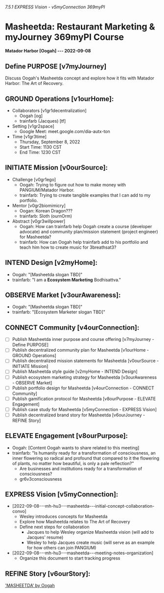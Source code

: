 ###### 7.5.1 EXPRESS Vision - v5myConnection 369myPI
# Masheetda: Restaurant Marketing & myJourney 369myPI Course
#### Matador Harbor [Oogah] --- 2022-09-08

## Define PURPOSE [v7myJourney]
Discuss Oogah's Masheetda concept and explore how it fits with Matador Harbor: The Art of Recovery.

## GROUND Operations [v1ourHome]: 
- Collaborators [v1gr1decentralization]
  - Oogah [og]
  - trainfarb (Jacques) [tf]
- Setting [v1gr2space]
  - Google Meet: meet.google.com/dia-autx-ton
- Time [v1gr3time]
  - Thursday, September 8, 2022
  - Start Time: 1130 CST
  - End Time: 1230 CST

## INITIATE Mission [v0ourSource]:
- Challenge [v0gr1ego]
  - Oogah: Trying to figure out how to make money with PANGIUM/Matador Harbor. 
  - trainfarb: Trying to create tangible examples that I can add to my portfolio.
- Mentor [v0gr2biomimicry]
  - Oogan: Korean Dragon???
  - trainfarb: Sloth (ournOrm)
- Abstract [v0gr3willpower]
  - Oogah: How can trainfarb help Oogah create a course (developer advocate) and community plan/mission statement (project engineer) for Masheetda?
  - trainfarb: How can Oogah help trainfarb add to his portfolio and teach him how to create music for 3breathsat3?

## INTEND Design [v2myHome]:
- Oogah: "[Masheetda slogan TBD]"
- trainfarb: "I am a **Ecosystem Marketing** Bodhisattva."

## OBSERVE Market [v3ourAwareness]:
- Oogah: "[Masheetda slogan TBD]"
- trainfarb: "[Ecosystem Marketer slogan TBD]"

## CONNECT Community [v4ourConnection]:
- [ ] Publish Masheetda inner purpose and course offering [v7myJourney - Define PURPOSE]
- [ ] Publish decentralized community plan for Masheetda [v1ourHome - GROUND Operations]
- [ ] Publish decentralized mission statements for Masheetda [v0ourSource - INITIATE Mission]
- [ ] Publish Masheetda style guide [v2myHome - INTEND Design]
- [ ] Publish ecosystem marketing strategy for Masheetda [v3ourAwareness - OBSERVE Market]
- [ ] Publish portfolio design for Masheetda [v4ourConnection - CONNECT Community]
- [ ] Publish gamification protocol for Masheetda [v8ourPurpose - ELEVATE Engagement]
- [ ] Publish case study for Masheetda [v5myConnection - EXPRESS Vision]
- [ ] Publish decentralized brand story for Masheetda [v6ourJourney - REFINE Story]

## ELEVATE Engagement [v8ourPurpose]:
- Oogah: [Content Oogah wants to share related to this meeting]
- trainfarb: "Is humanity ready for a transformation of consciousness, an inner flowering so radical and profound that compared to it the flowering of plants, no matter how beautiful, is only a pale reflection?" 
  - Are businesses and institutions ready for a transformation of consciousness?
  - gr6v3consciousness

## EXPRESS Vision [v5myConnection]:
- [2022-09-08---mh-hu3---masheetda---initial-concept-collaboration-convo]
  - Wesley introduces concepts for Masheetda
  - Explore how Masheetda relates to The Art of Recovery
  - Define next steps for collaboration
    - Jacques to help Wesley organize Masheetda vision (will add to Jacques' resume)
    - Wesley to help Jacques create music (will serve as an example for how others can join PANGIUM)
- [2022-09-08---mh-hu3---masheetda---meeting-notes-organization]
  - Organize this document to start tracking progress

## REFINE Story [v6ourStory]:
['MASHEETDA' by Oogah](https://drive.google.com/file/d/1GXFojt_NYWztANIgRBInj4-BXY8kzidB/view?usp=sharing)
